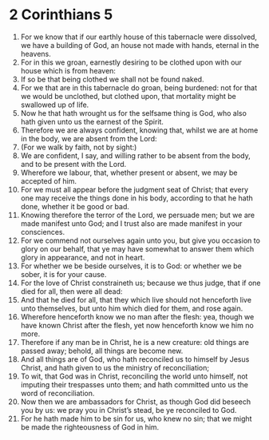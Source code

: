 ﻿# 2 Corinthians 5
1. For we know that if our earthly house of this tabernacle were dissolved, we have a building of God, an house not made with hands, eternal in the heavens. 
2. For in this we groan, earnestly desiring to be clothed upon with our house which is from heaven: 
3. If so be that being clothed we shall not be found naked. 
4. For we that are in this tabernacle do groan, being burdened: not for that we would be unclothed, but clothed upon, that mortality might be swallowed up of life. 
5. Now he that hath wrought us for the selfsame thing is God, who also hath given unto us the earnest of the Spirit. 
6. Therefore we are always confident, knowing that, whilst we are at home in the body, we are absent from the Lord: 
7. (For we walk by faith, not by sight:) 
8. We are confident, I say, and willing rather to be absent from the body, and to be present with the Lord. 
9. Wherefore we labour, that, whether present or absent, we may be accepted of him. 
10. For we must all appear before the judgment seat of Christ; that every one may receive the things done in his body, according to that he hath done, whether it be good or bad. 
11. Knowing therefore the terror of the Lord, we persuade men; but we are made manifest unto God; and I trust also are made manifest in your consciences. 
12. For we commend not ourselves again unto you, but give you occasion to glory on our behalf, that ye may have somewhat to answer them which glory in appearance, and not in heart. 
13. For whether we be beside ourselves, it is to God: or whether we be sober, it is for your cause. 
14. For the love of Christ constraineth us; because we thus judge, that if one died for all, then were all dead: 
15. And that he died for all, that they which live should not henceforth live unto themselves, but unto him which died for them, and rose again. 
16. Wherefore henceforth know we no man after the flesh: yea, though we have known Christ after the flesh, yet now henceforth know we him no more. 
17. Therefore if any man be in Christ, he is a new creature: old things are passed away; behold, all things are become new. 
18. And all things are of God, who hath reconciled us to himself by Jesus Christ, and hath given to us the ministry of reconciliation; 
19. To wit, that God was in Christ, reconciling the world unto himself, not imputing their trespasses unto them; and hath committed unto us the word of reconciliation. 
20. Now then we are ambassadors for Christ, as though God did beseech you by us: we pray you in Christ’s stead, be ye reconciled to God. 
21. For he hath made him to be sin for us, who knew no sin; that we might be made the righteousness of God in him. 
